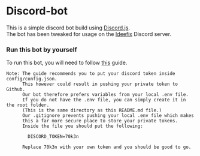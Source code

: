 # Discord-bot
This is a simple discord bot build using [Discord.js](https://discord.js.org).  
The bot has been tweaked for usage on the [Ideefix](http://www.ideefix.skghendt.be) Discord server.

### Run this bot by yourself
To run this bot, you will need to follow [this](https://discordjs.guide/preparations) guide.  
```
Note: The guide recommends you to put your discord token inside config/config.json.
      This however could result in pushing your private token to Github. 
      Our bot therefore prefers variables from your local .env file.
      If you do not have the .env file, you can simply create it in the root folder.
      (This is the same directory as this README.md file.)
      Our .gitignore prevents pushing your local .env file which makes
      this a far more secure place to store your private tokens.
      Inside the file you should put the following:

        DISCORD_TOKEN=70k3n

      Replace 70k3n with your own token and you should be good to go.
```